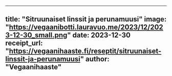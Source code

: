 
---
title: "Sitruunaiset linssit ja perunamuusi"
image: "https://vegaanibotti.lauravuo.me/2023/12/2023-12-30_small.png"
date: 2023-12-30
receipt_url: "https://vegaanihaaste.fi/reseptit/sitruunaiset-linssit-ja-perunamuusi"
author: "Vegaanihaaste"
---
